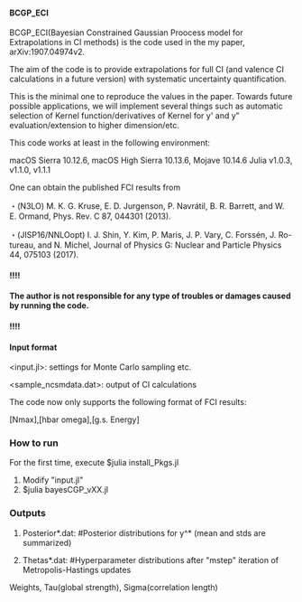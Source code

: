 #### BCGP_ECI
BCGP_ECI(Bayesian Constrained Gaussian Proocess model for Extrapolations in CI methods) is the code used in the my paper, arXiv:1907.04974v2.

The aim of the code is to provide extrapolations for full CI (and valence CI calculations in a future version) with systematic uncertainty quantification.

This is the minimal one to reproduce the values in the paper.
Towards future possible applications, we will implement several things such as automatic selection of Kernel function/derivatives of Kernel for y' and y" evaluation/extension to higher dimension/etc.

This code works at least in the following environment:

macOS Sierra 10.12.6, macOS High Sierra 10.13.6, Mojave 10.14.6
Julia v1.0.3, v1.1.0, v1.1.1

One can obtain the published FCI results from 

・(N3LO) M. K. G. Kruse, E. D. Jurgenson, P. Navrátil, B. R. Barrett, and W. E. Ormand, Phys. Rev. C 87, 044301 (2013).

・(JISP16/NNLOopt) I. J. Shin, Y. Kim, P. Maris, J. P. Vary, C. Forssén, J. Ro- tureau, and N. Michel, Journal of Physics G: Nuclear and Particle Physics 44, 075103 (2017).

#### !!!!
#### The author is not responsible for any type of troubles or damages caused by running the code.
#### !!!!


#### Input format
<input.jl>: settings for Monte Carlo sampling etc.

<sample_ncsmdata.dat>: output of CI calculations

The code now only supports the following format of FCI results:

[Nmax],[hbar omega],[g.s. Energy]

### How to run
For the first time, execute $julia install_Pkgs.jl 
1. Modify "input.jl"
2. $julia bayesCGP_vXX.jl

### Outputs
1. Posterior*.dat:       #Posterior distributions for y^* (mean and stds are summarized)

2. Thetas*.dat:         #Hyperparameter distributions after "mstep" iteration of Metropolis-Hastings updates

Weights, Tau(global strength), Sigma(correlation length)
